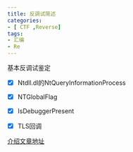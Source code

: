 ```yaml
---
title: 反调试简述
categories:
- [ CTF ,Reverse]
tags:
- 汇编
- Re
---
```

基本反调试鉴定
<!--more-->
- [x] Ntdll.dl的NtQueryInformationProcess
- [x] NTGlobalFlag
- [x] IsDebuggerPresent
- [x] TLS回调


[介绍文章地址](https://www.anquanke.com/post/id/208404#h3-3)